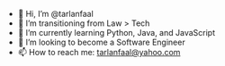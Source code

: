 - 👋 Hi, I’m @tarlanfaal
- 👀 I’m transitioning from Law > Tech
- 🌱 I’m currently learning Python, Java, and JavaScript
- 💞️ I’m looking to become a Software Engineer
- 📫 How to reach me: tarlanfaal@yahoo.com

<!---
tarlanfaal/tarlanfaal is a ✨ special ✨ repository because its `README.md` (this file) appears on your GitHub profile.
You can click the Preview link to take a look at your changes.
--->
